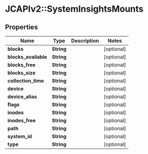# JCAPIv2::SystemInsightsMounts

## Properties
Name | Type | Description | Notes
------------ | ------------- | ------------- | -------------
**blocks** | **String** |  | [optional] 
**blocks_available** | **String** |  | [optional] 
**blocks_free** | **String** |  | [optional] 
**blocks_size** | **String** |  | [optional] 
**collection_time** | **String** |  | [optional] 
**device** | **String** |  | [optional] 
**device_alias** | **String** |  | [optional] 
**flags** | **String** |  | [optional] 
**inodes** | **String** |  | [optional] 
**inodes_free** | **String** |  | [optional] 
**path** | **String** |  | [optional] 
**system_id** | **String** |  | [optional] 
**type** | **String** |  | [optional] 

